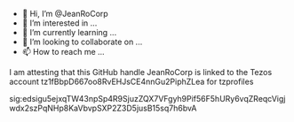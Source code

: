 - 👋 Hi, I’m @JeanRoCorp
- 👀 I’m interested in ...
- 🌱 I’m currently learning ...
- 💞️ I’m looking to collaborate on ...
- 📫 How to reach me ...

<!---
JeanRoCorp/JeanRoCorp is a ✨ special ✨ repository because its `README.md` (this file) appears on your GitHub profile.
You can click the Preview link to take a look at your changes.
--->
I am attesting that this GitHub handle JeanRoCorp is linked to the Tezos account tz1fBbpD667oo8RvEHJsCE4nnGu2PiphZLea for tzprofiles

sig:edsigu5ejxqTW43npSp4R9SjuzZQX7VFgyh9Pif56F5hURy6vqZReqcVigjwdx2szPqNHp8KaVbvpSXP2Z3D5jusB15sq7h6bvA

